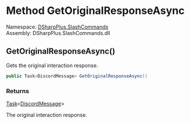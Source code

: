 # Method GetOriginalResponseAsync

Namespace: [DSharpPlus.SlashCommands](DSharpPlus.SlashCommands.md)  
Assembly: DSharpPlus.SlashCommands.dll

## <a id="DSharpPlus_SlashCommands_BaseContext_GetOriginalResponseAsync"></a>GetOriginalResponseAsync\(\)

Gets the original interaction response.

```csharp
public Task<DiscordMessage> GetOriginalResponseAsync()
```

### Returns

[Task](https://learn.microsoft.com/dotnet/api/system.threading.tasks.task\-1)<[DiscordMessage](DSharpPlus.Entities.DiscordMessage.md)\>

The original interaction response.

